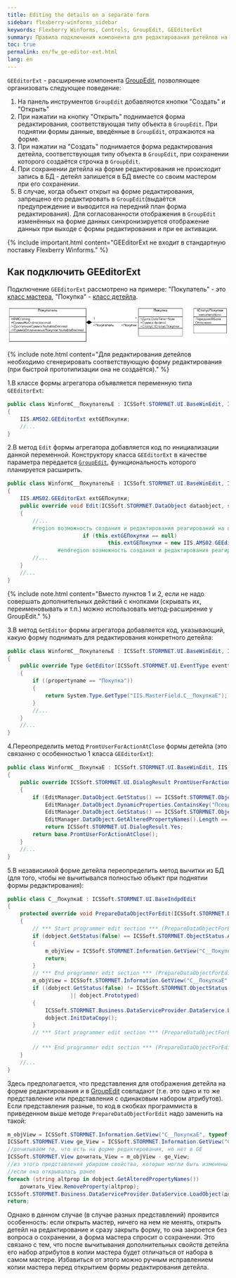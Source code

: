 ```yaml
---
title: Editing the details on a separate form
sidebar: flexberry-winforms_sidebar
keywords: Flexberry Winforms, Controls, GroupEdit, GEEditorExt
summary: Правила подключения компонента для редактирования детейлов на отдельной форме
toc: true
permalink: en/fw_ge-editor-ext.html
lang: en
---
```


`GEEditorExt` - расширение компонента [GroupEdit](fw_group-edit.html), позволяющее организовать следующее поведение:

1. На панель инструментов `GroupEdit` добавляются кнопки "Создать" и "Открыть"
2. При нажатии на кнопку "Открыть" поднимается форма редактирования, соответствующая типу объекта в `GroupEdit`. При поднятии формы данные, введённые в `GroupEdit`, отражаются на форме.
3. При нажатии на "Создать" поднимается форма редактирования детейла, соответствующая типу объекта в `GroupEdit`, при сохранении которого создаётся строчка в `GroupEdit`.
4. При сохранении детейла на форме редактирования не происходит запись в БД - детейл запишется в БД вместе со своим мастером при его сохранении.
5. В  случае, когда объект открыт на форме редактирования, запрещено его редактировать в `GroupEdit`(выдаётся предупреждение и выводится на передний план форма редактирования). Для согласованности отображения в `GroupEdit` изменённых на форме данных синхронизируется отображение данных при выходе с формы редактирования и при ее активации.

{% include important.html content="GEEditorExt не входит в стандартную поставку Flexberry Winforms." %}

## Как подключить GEEditorExt

Подключение `GEEditorExt` рассмотрено на примере: "Покупатель" - это [класс мастера](fd_key-concepts.html), "Покупка" - [класс детейла](fd_key-concepts.html).

![Пример диаграммы](/images/pages/products/flexberry-winforms/controls/groupedit/class-diagram_-customer-purchase2.jpg)

{% include note.html content="Для редактирования детейлов необходимо сгенерировать соответствующую форму редактирования (при быстрой прототипизации она не создаётся)." %}

1.В классе формы агрегатора объявляется переменную типа `GEEditorExt`:

```csharp
public class WinformC__ПокупательE : ICSSoft.STORMNET.UI.BaseWinEdit, IIS.MasterField.DPDIC__ПокупательE
{
    IIS.AMS02.GEEditorExt extGEПокупки;
    //...
}
```

2.В метод `Edit` формы агрегатора добавляется код  по инициализации данной переменной. Конструктору класса `GEEditorExt` в качестве параметра передается [`GroupEdit`](fw_group-edit.html), функциональность которого планируется расширить.

```csharp
public class WinformC__ПокупательE : ICSSoft.STORMNET.UI.BaseWinEdit, IIS.MasterField.DPDIC__ПокупательE
{
    IIS.AMS02.GEEditorExt extGEПокупки;
    public override void Edit(ICSSoft.STORMNET.DataObject dataobject, string contpath, string propertyname, object tag)
    {
        //...
        #region возможность создания и редактирования реагирований на отдельной формы из GE
                        if (this.extGEПокупки == null)
                                this.extGEПокупки = new IIS.AMS02.GEEditorExt(Покупки);
                #endregion возможность создания и редактирования реагирований на отдельной формы из GE
        //...
    }
    //...
}
```

{% include note.html content="Вместо пунктов 1 и 2, если не надо совершать дополнительных действий с кнопками (скрывать их, переименовывать и т.п.) можно использовать метод-расширение у GroupEdit." %}

3.В метод `GetEditor` формы агрегатора добавляется код, указывающий, какую форму поднимать для редактирования конкретного детейла:

```csharp
public class WinformC__ПокупательE : ICSSoft.STORMNET.UI.BaseWinEdit, IIS.MasterField.DPDIC__ПокупательE
{
    public override Type GetEditor(ICSSoft.STORMNET.UI.EventType eventtype, ICSSoft.STORMNET.DataObject dataobject, string contpath, string propertyname)
    {
        if ((propertyname == "Покупка"))
        {
            return System.Type.GetType("IIS.MasterField.C__ПокупкаE");
        }
        //...
    }
    //...
}
```

4.Переопределить метод `PromtUserForActionAtClose` формы детейла (это связанно с особенностью 1 класса `GEEditorExt`):

```csharp
public class WinformC__ПокупкаE : ICSSoft.STORMNET.UI.BaseWinEdit, IIS.MasterField.DPDIC__ПокупкаE
{
    public override ICSSoft.STORMNET.UI.DialogResult PromtUserForActionAtClose()
    {
        if (EditManager.DataObject.GetStatus() == ICSSoft.STORMNET.ObjectStatus.Created &&
            EditManager.DataObject.DynamicProperties.ContainsKey("Псевдосохранен") ||
            EditManager.DataObject.GetStatus() == ICSSoft.STORMNET.ObjectStatus.UnAltered &&
            EditManager.DataObject.GetAlteredPropertyNames().Length == 0)
            return ICSSoft.STORMNET.UI.DialogResult.Yes;
        return base.PromtUserForActionAtClose();
    }
    //...
}
```

5.В независимой форме детейла переопределить метод вычитки из БД (для того, чтобы не вычитывался полностью объект при поднятии формы редактирования):

```csharp
public class C__ПокупкаE : ICSSoft.STORMNET.UI.BaseIndpdEdit
{
    protected override void PrepareDataObjectForEdit(ICSSoft.STORMNET.DataObject dobject)
    {
        // *** Start programmer edit section *** (PrepareDataObjectForEdit (DataObject) start)
        if (dobject.GetStatus(false) == ICSSoft.STORMNET.ObjectStatus.Altered)
        {
            m_objView = ICSSoft.STORMNET.Information.GetView("C__ПокупкаE", typeof(IIS.MasterField.Покупка));
            return;
        }
        // *** End programmer edit section *** (PrepareDataObjectForEdit (DataObject) start)
        m_objView = ICSSoft.STORMNET.Information.GetView("C__ПокупкаE", typeof(IIS.MasterField.Покупка));
        if ((dobject.GetStatus(false) != ICSSoft.STORMNET.ObjectStatus.Created)
                    || dobject.Prototyped)
        {
            ICSSoft.STORMNET.Business.DataServiceProvider.DataService.LoadObject(m_objView, dobject, false, false);
            dobject.InitDataCopy();
        }
        // *** Start programmer edit section *** (PrepareDataObjectForEdit (DataObject) end)

        // *** End programmer edit section *** (PrepareDataObjectForEdit (DataObject) end)
    }
    //...
}
```

Здесь предполагается, что представления для отображения детейла на форме редактирования и в [GroupEdit](fw_group-edit.html) совпадают (т.е. это одно и то же представление или представления с одинаковым набором атрибутов). Если представления разные, то код в скобках программиста в приведенном выше методе `PrepareDataObjectForEdit` надо заменить на такой:

```csharp
m_objView = ICSSoft.STORMNET.Information.GetView("C__ПокупкаE", typeof(IIS.MasterField.Покупка));
ICSSoft.STORMNET.View ge_View = ICSSoft.STORMNET.Information.GetView("C__ПокупкаD", typeof(IIS.MasterField.Покупка));
//дочитываем то, что есть на форме редактирования, но нет в GE
ICSSoft.STORMNET.View дочитать_View = m_objView - ge_View;
//из этого представления убираем свойства, которые могли быть изменены на форме редактирования,
//если она открывалась ранее
foreach (string altprop in dobject.GetAlteredPropertyNames())
    дочитать_View.RemoveProperty(altprop);
ICSSoft.STORMNET.Business.DataServiceProvider.DataService.LoadObject(дочитать_View, dobject, false, false);
return;
```

Однако в данном случае (в случае разных представлений) проявится особенность: если открыть мастер, ничего на нем не менять, открыть детейл на редактирование и сразу закрыть форму, то она закроется без вопроса о сохранении, а форма мастера спросит о сохранении. Это связано с тем, что после вычитывания дополнительных свойств детейла его набор атрибутов в копии мастера будет отличаться от набора в самом мастере. Избавиться от этого можно ручным исправлением копии мастера перед открытием формы редактирования детейла.
